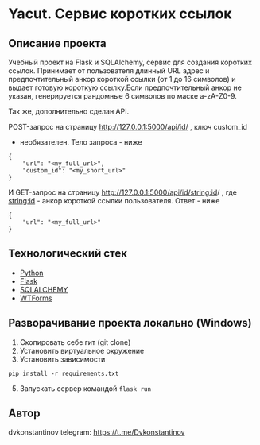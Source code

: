 # Yacut. Сервис коротких ссылок

## Описание проекта
Учебный проект на Flask и SQLAlchemy, сервис для создания коротких ссылок. 
Принимает от 
пользователя длинный URL адрес и предпочтительный анкор короткой ссылки (от 
1 до 16 символов) и выдает готовую короткую ссылку.Если предпочтительный 
анкор не указан, генерируется рандомные 6 символов по маске a-zA-Z0-9.

Так же, дополнительно сделан API.

POST-запрос на страницу http://127.0.0.1:5000/api/id/ , ключ custom_id 
- необязателен. Тело запроса - ниже
```
{
    "url": "<my_full_url>",
    "custom_id": "<my_short_url>"
}
```
И GET-запрос на страницу http://127.0.0.1:5000/api/id/<string:id>/ , где 
<string:id> - анкор короткой ссылки пользователя. Ответ - ниже
```
{
    "url": "<my_full_url>"
}
```

## Технологический стек
- [Python](https://www.python.org/)
- [Flask](https://flask.palletsprojects.com/en/2.2.x/)
- [SQLALCHEMY](https://www.sqlalchemy.org/)
- [WTForms](https://wtforms.readthedocs.io/en/3.0.x/)


## Разворачивание проекта локально (Windows)
1. Скопировать себе гит (git clone)
2. Установить виртуальное окружение
3. Установить зависимости
```
pip install -r requirements.txt
```
5. Запускать сервер командой ```flask run```

## Автор
dvkonstantinov
telegram: https://t.me/Dvkonstantinov